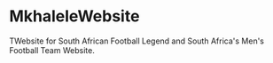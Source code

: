 # MkhaleleWebsite
TWebsite for South African Football Legend and South Africa's Men's Football Team Website.
